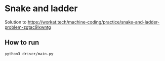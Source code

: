 # Snake and ladder
Solution to https://workat.tech/machine-coding/practice/snake-and-ladder-problem-zgtac9lxwntg

## How to run
`python3 driver/main.py`
